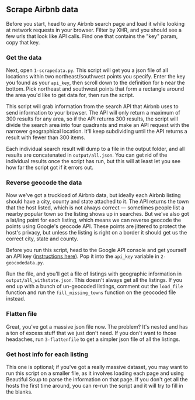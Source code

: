## Scrape Airbnb data

Before you start, head to any Airbnb search page and load it while looking at network requests in your browser. Filter by XHR, and you should see a few urls that look like API calls. Find one that contains the "key" param, copy that key.

### Get the data
Next, open `1-scrapedata.py`. This script will get you a json file of all locations within two northeast/southwest points you specify. Enter the key you found as your `api_key`, then scroll down to the definition for `b` near the bottom. Pick northeast and southwest points that form a rectangle around the area you'd like to get data for, then run the script.

This script will grab information from the search API that Airbnb uses to send information to your browser. The API will only return a maximum of 300 results for any area, so if the API returns 300 results, the script will divide the search area into four quadrants and make an API request with the narrower geographical location. It'll keep subdividing until the API returns a result with fewer than 300 items.

Each individual search result will dump to a file in the output folder, and all results are concatenated in `output/all.json`. You can get rid of the individual results once the script has run, but this will at least let you see how far the script got if it errors out.

### Reverse geocode the data
Now we've got a truckload of Airbnb data, but ideally each Airbnb listing should have a city, county and state attached to it. The API returns the town that the host listed, which is not always correct — sometimes people list a nearby popular town so the listing shows up in searches. But we've also got a lat/lng point for each listing, which means we can reverse geocode the points using Google's geocode API. These points are jittered to protect the host's privacy, but unless the listing is right on a border it should get us the correct city, state and county.

Before you run this script, head to the Google API console and get yourself an API key ([instructions here](https://developers.google.com/maps/documentation/geocoding/get-api-key)). Pop it into the `api_key` variable in `2-geocodedata.py`.

Run the file, and you'll get a file of listings with geographic information in `output/all_withstate.json`. This doesn't always get all the listings. If you end up with a bunch of un-geocoded listings, comment out the `load_file` function and run the `fill_missing_towns` function on the geocoded file instead.

### Flatten file
Great, you've got a massive json file now. The problem? It's nested and has a ton of excess stuff that we just don't need. If you don't want to those headaches, run `3-flattenfile` to get a simpler json file of all the listings.

### Get host info for each listing
This one is optional; if you've got a really massive dataset, you may want to run this script on a smaller file, as it involves loading each page and using Beautiful Soup to parse the information on that page. If you don't get all the hosts the first time around, you can re-run the script and it will try to fill in the blanks.

